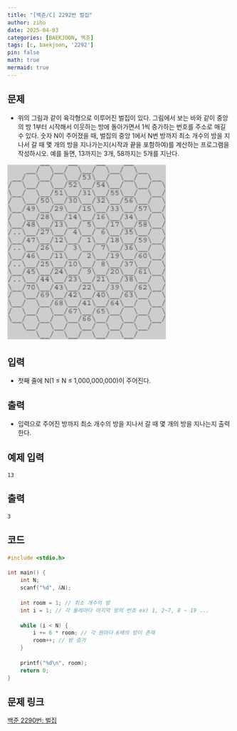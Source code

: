 ```yaml
---
title: "[백준/C] 2292번 벌집"
author: ziho
date: 2025-04-03
categories: [BAEKJOON, 백준]
tags: [c, baekjoon, '2292']
pin: false
math: true
mermaid: true
---
```

## 문제
- 위의 그림과 같이 육각형으로 이루어진 벌집이 있다. 그림에서 보는 바와 같이 중앙의 방 1부터 시작해서 이웃하는 방에 돌아가면서 1씩 증가하는 번호를 주소로 매길 수 있다. 숫자 N이 주어졌을 때, 벌집의 중앙 1에서 N번 방까지 최소 개수의 방을 지나서 갈 때 몇 개의 방을 지나가는지(시작과 끝을 포함하여)를 계산하는 프로그램을 작성하시오. 예를 들면, 13까지는 3개, 58까지는 5개를 지난다.

![Quiz](/assets/img/2292.png)

## 입력
- 첫째 줄에 N(1 ≤ N ≤ 1,000,000,000)이 주어진다.
## 출력
- 입력으로 주어진 방까지 최소 개수의 방을 지나서 갈 때 몇 개의 방을 지나는지 출력한다.
## 예제 입력
```
13
```
## 출력
```
3
```
## 코드

```c
#include <stdio.h>

int main() {
    int N;
    scanf("%d", &N);

    int room = 1; // 최소 개수의 방
    int i = 1; // 각 둘레마다 마지막 방의 번호 ex) 1, 2~7, 8 ~ 19 ...

    while (i < N) {
        i += 6 * room; // 각 원마다 6배의 방이 존재
        room++; // 방 증가
    }

    printf("%d\n", room);
    return 0;
}
```
## 문제 링크
[백준 2290번: 벌집](https://www.acmicpc.net/problem/2290)